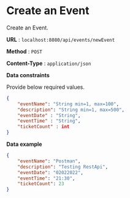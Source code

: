 # Create an Event

Create an Event.

**URL** : `localhost:8080/api/events/newEvent`

**Method** : `POST`

**Content-Type** : `application/json`

<!--**Auth required** : Yes

**Permissions required** : None -->

**Data constraints**

Provide below required values.

```json
{
    "eventName": "String min=1, max=100",
    "description": "String min=1, max=500",
    "eventDate" : "String",
    "eventTime" : "String",
    "ticketCount" : int
}
```

**Data example**

```json
{
    "eventName": "Postman",
    "description": "Testing RestApi",
    "eventDate": "02022022",
    "eventTime": "21:30",
    "ticketCount": 23
}

```

